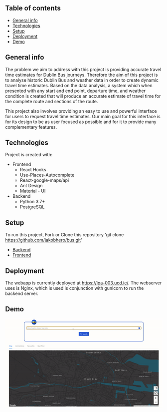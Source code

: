 ## Table of contents

- [General info](#general-info)
- [Technologies](#technologies)
- [Setup](#setup)
- [Deployment](#deployment)
- [Demo](#demo)

## General info

The problem we aim to address with this project is providing accurate travel time estimates for Dublin Bus journeys. Therefore the aim of this project is to analyse historic Dublin Bus and weather data in order to create dynamic travel time estimates. Based on the data analysis, a system which when presented with any start and end point, departure time, and weather condition is created that will produce an accurate estimate of travel time for the complete route and sections of the route.

This project also involves providing an easy to use and powerful interface for users to request travel time estimates. Our main goal for this interface is for its design to be as user focused as possible and for it to provide many complementary features.

## Technologies

Project is created with:

- Frontend
  - React Hooks
  - Use-Places-Autocomplete
  - React-google-maps/api
  - Ant Design
  - Material - UI
- Backend
  - Python 3.7+
  - PostgreSQL

## Setup

To run this project, Fork or Clone this repository 'git clone https://github.com/jakobhero/bus.git'

- [Backend](backend/README.md)
- [Frontend](web/README.md)

## Deployment

The webapp is currently deployed at https://ipa-003.ucd.ie/.
The webserver uses is Nginx, which is used is conjunction with gunicorn to run the backend server.

## Demo

<img src="./web/Demo/demo.gif" alt="Demo Gif"
	title="Demo"/>
